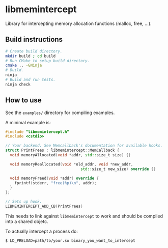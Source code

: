 # libmemintercept
Library for intercepting memory allocation functions (malloc, free, ...).

## Build instructions

```bash
# Create build directory.
mkdir build ; cd build
# Run CMake to setup build directory.
cmake .. -GNinja
# Build.
ninja
# Build and run tests.
ninja check
```

## How to use

See the `examples/` directory for compiling examples.

A minimal example is:

```cpp
#include "libmemintercept.h"
#include <cstdio>

// Your backend. See Memcallback's documentation for available hooks.
struct PrintFrees : libmemintercept::MemCallback {
  void memoryAllocated(void *addr, std::size_t size) {}

  void memoryReallocated(void *old_addr, void *new_addr,
                                 std::size_t new_size) override {}

  void memoryFreed(void *addr) override {
    fprintf(stderr, "free(%p)\n", addr);
  }
};

// Sets up hook.
LIBMEMINTERCEPT_ADD_CB(PrintFrees)
```

This needs to link against `libmemintercept` to work and should be compiled into a shared objetc.

To actually intercept a process do:

```bash
$ LD_PRELOAD=path/to/your.so binary_you_want_to_intercept
```
